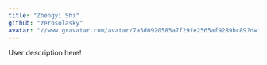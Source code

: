 ```yaml
---
title: "Zhengyi Shi"
github: "zerosolasky"
avatar: "//www.gravatar.com/avatar/7a5d0920585a7f29fe2565af9289bc89?d=identicon"
---
```


User description here!
